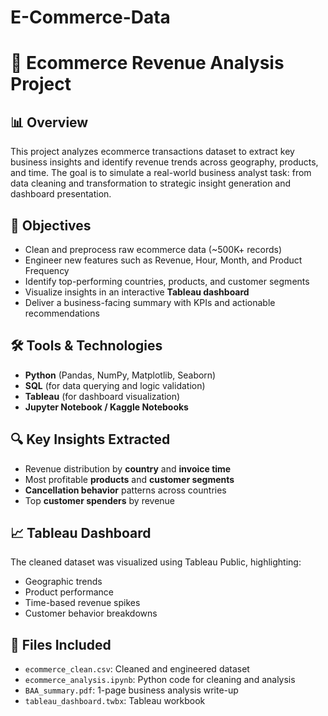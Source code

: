 # E-Commerce-Data

# 🛒 Ecommerce Revenue Analysis Project

## 📊 Overview

This project analyzes ecommerce transactions dataset to extract key business insights and identify revenue trends across geography, products, and time. The goal is to simulate a real-world business analyst task: from data cleaning and transformation to strategic insight generation and dashboard presentation.

## 🧠 Objectives

* Clean and preprocess raw ecommerce data (\~500K+ records)
* Engineer new features such as Revenue, Hour, Month, and Product Frequency
* Identify top-performing countries, products, and customer segments
* Visualize insights in an interactive **Tableau dashboard**
* Deliver a business-facing summary with KPIs and actionable recommendations

## 🛠️ Tools & Technologies

* **Python** (Pandas, NumPy, Matplotlib, Seaborn)
* **SQL** (for data querying and logic validation)
* **Tableau** (for dashboard visualization)
* **Jupyter Notebook / Kaggle Notebooks**

## 🔍 Key Insights Extracted

* Revenue distribution by **country** and **invoice time**
* Most profitable **products** and **customer segments**
* **Cancellation behavior** patterns across countries
* Top **customer spenders** by revenue

## 📈 Tableau Dashboard

The cleaned dataset was visualized using Tableau Public, highlighting:

* Geographic trends
* Product performance
* Time-based revenue spikes
* Customer behavior breakdowns


## 📁 Files Included

* `ecommerce_clean.csv`: Cleaned and engineered dataset
* `ecommerce_analysis.ipynb`: Python code for cleaning and analysis
* `BAA_summary.pdf`:  1-page business analysis write-up
* `tableau_dashboard.twbx`: Tableau workbook

